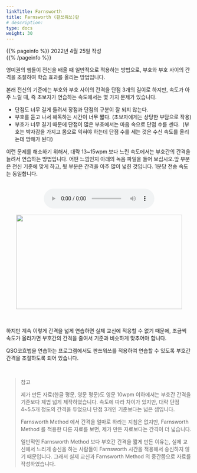```yaml
---
linkTitle: Farnsworth
title: Farnsworth (판쓰워쓰)란
# description: 
type: docs
weight: 30
---
```

{{% pageinfo %}}
2022년 4월 25일 작성<br>
{{% /pageinfo %}}

영미권의 햄들이 전신을 배울 때 일반적으로 적용하는 방법으로, 부호와 부호 사이의 간격을 조절하여 학습 효과를 올리는 방법입니다.<br>

본래 전신의 기준에는 부호와 부호 사이의 간격을 단점 3개의 길이로 하지만, 속도가 아주 느릴 때, 즉 초보자가 연습하는 속도에서는 몇 가지 문제가 있습니다.<br>

* 단점도 너무 길게 들려서 장점과 단점의 구분이 잘 되지 않는다.
* 부호를 듣고 나서 해독하는 시간이 너무 짧다. (초보자에게는 상당한 부담으로 작용)
* 부호가 너무 길기 때문에 단점이 많은 부호에서는 마음 속으로 단점 수를 센다.  (부호는 박자감을 가지고 몸으로 익혀야 하는데 단점 수를 세는 것은 수신 속도를 올리는데 방해가 된다)<br>


이런 문제를 해소하기 위해서, 대략 13~15wpm 보다 느린 속도에서는 부호간의 간격을 늘려서 연습하는 방법입니다. 어떤 느낌인지 아래의 녹음 파일을 들어 보십시오.앞 부분은 전신 기준에 맞게 하고, 뒷 부분은 간격을 아주 많이 넓힌 것입니다. 1분당 전송 속도는 동일합니다. <br><br>

<center><audio src="/morse/img/farnsworth.mp3" controls="controls"></audio></center><br>
<center><img src="/morse/img/farnsworth.png" style="width:450px;height:256"></center><br>
<br>

하지만 계속 이렇게 간격을 넓게 연습하면 실제 교신에 적응할 수 없기 때문에, 조금씩 속도가 올라가면 부호간의 간격을 줄여서 기준과 비슷하게 맞추어야 합니다.
<br>

QSO코흐법을 연습하는 프로그램에서도 판쓰워쓰를 적용하여 연습할 수 있도록 부호간 간격을 조절하도록 되어 있습니다.

<br>


> 참고
>
> 제가 만든 자료(한글 평문, 영문 평문)도 영문 10wpm 이하에서는 부호간 간격을 기준보다 제법 넓게 제작하였습니다. 속도에 따라 차이가 있지만, 대략 단점 4~5.5개 정도의 간격을 두었으니 단점 3개인 기준보다는 넓은 셈입니다.
>
> Farnsworth Method 에서 간격을 얼마로 하라는 지침은 없지만, Farnsworth Method 를 적용한 다른 자료를 보면, 제가 만든 자료보다는 간격이 더 넓습니다.
>
> 일반적인 Farnsworth Method 보다 부호간 간격을 짧게 만든 이유는, 실제 교신에서 느리게 송신을 하는 사람들이 Farnsworth 시간을 적용해서 송신하지 않기 때문입니다. 그래서 실제 교신과 Farnsworth Method 의 중간쯤으로 자료를 작성하였습니다.
